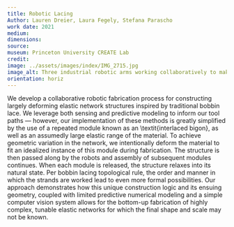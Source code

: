 ```yaml
---
title: Robotic Lacing
Author: Lauren Dreier, Laura Fegely, Stefana Parascho
work date: 2021
medium: 
dimensions: 
source: 
museum: Princeton University CREATE Lab
credit: 
image: ../assets/images/index/IMG_2715.jpg
image_alt: Three industrial robotic arms working collaboratively to make lace
orientation: horiz
---
```


We develop a collaborative robotic fabrication process for constructing largely deforming elastic network structures inspired by traditional bobbin lace. 
We leverage both sensing and predictive modeling to inform our tool paths — however, our implementation of these methods is greatly simplified by the use of a repeated module known as an \textit{interlaced bigon}, as well as an assumedly large elastic range of the material. To achieve geometric variation in the network, we intentionally deform the material to fit an idealized instance of this module during fabrication. The structure is then passed along by the robots and assembly of subsequent modules continues. When each module is released, the structure relaxes into its natural state. Per bobbin lacing topological rule, the order and manner in which the strands are worked lead to even more formal possibilities.
Our approach demonstrates how this unique construction logic and its ensuing geometry, coupled with limited predictive numerical modeling and a simple computer vision system allows for the bottom-up fabrication of highly complex, tunable elastic networks for which the final shape and scale may not be known. 